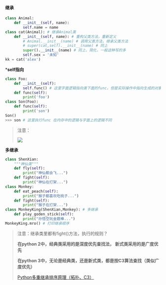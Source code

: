 #### 继承

```python
class Animal:
    def __init__(self, name):
        self.name = name
class cat(Animal): # 继承Animal类
    def __init__(self, name): # 重构父类方法，重新定义
        # Animal.__init__(name) # 调用父类方法，继承父类方法
        # super(cat,self).__init__(name) # 同上
        super().__init__(name) # 同上，简化，一般这种写的多
        self.sex = '未知'
kk = cat('alex')
```

***self指向**

```python
class Foo:
	def __init__(self):
		self.func() # 这里字面逻辑指向类下面的func，但是实际操作中指向生成的对象下的func
	def func(self):
		print('foo')
class Son(Foo):
	def func(self):
		print('son')
Son()
>>> son # 这里执行func 在内存中的逻辑与字面上的逻辑不同
```

>   注意：
>
>   <img src="D:\github\w703001848.github.io\python\入门学习\img\20210413175810.png"/>

**多继承**

```python
class ShenXian:
    """神仙类"""
    def fly(self):
        print("神仙都会飞...")
    def fight(self):
        print("神仙在打架...")
class Monkey:
    def eat_peach(self):
        print("猴子都喜欢吃桃子...")
    def fight(self):
        print("猴子在打架...")
class MonkeyKing(ShenXian,Monkey): # 多继承
    def play_goden_stick(self):
        print("孙悟空玩金箍棒...")
MonkeyKing.mro() # 打印继承顺序
```

>   注意：继承类里都有fight()方法，执行的规则？
>
>   **在python 2中，经典类采用的是深度优先查找法， 新式类采用的是广度优先**
>
>   **在python 3中，无论是经典类，还是新式类，都是按C3算法查找（类似广度优先）**
>
>   [Python多重继承排序原理（拓扑、C3）](https://www.jianshu.com/p/c9a0b055947b)

